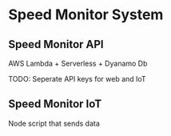 # Speed Monitor System

## Speed Monitor API

AWS Lambda + Serverless + Dyanamo Db

TODO: Seperate API keys for web and IoT

## Speed Monitor IoT

Node script that sends data
